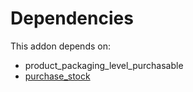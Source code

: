 # Dependencies

This addon depends on:

- product_packaging_level_purchasable
- [purchase_stock](https://github.com/bringout/oca-ocb-warehouse/tree/9b14fcb23c7ebeb2f1d8695642aaa941064d4d00/odoo-bringout-oca-ocb-purchase_stock)
